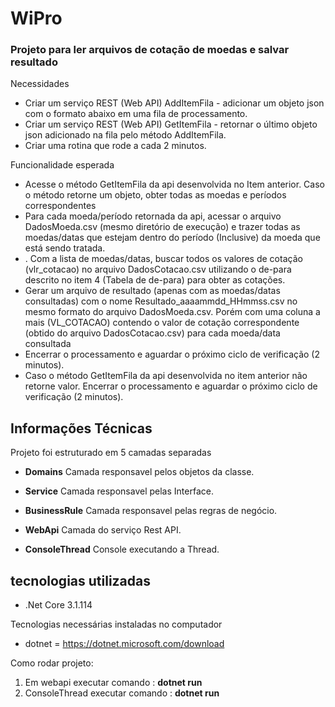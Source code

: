 # WiPro

### Projeto para ler arquivos de cotação de moedas e salvar resultado

Necessidades
- Criar um serviço REST (Web API) AddItemFila - adicionar um objeto json com o formato abaixo em uma
fila de processamento.
- Criar um serviço REST (Web API) GetItemFila - retornar o último objeto json adicionado na fila pelo
método AddItemFila.
- Criar uma rotina que rode a cada 2 minutos.



Funcionalidade esperada
- Acesse o método GetItemFila da api desenvolvida no Item anterior. Caso o método retorne um
objeto, obter todas as moedas e períodos correspondentes
- Para cada moeda/período retornada da api, acessar o arquivo DadosMoeda.csv (mesmo
diretório de execução) e trazer todas as moedas/datas que estejam dentro do período
(Inclusive) da moeda que está sendo tratada.
- . Com a lista de moedas/datas, buscar todos os valores de cotação (vlr_cotacao) no arquivo
DadosCotacao.csv utilizando o de-para descrito no item 4 (Tabela de de-para) para obter as
cotações.
-  Gerar um arquivo de resultado (apenas com as moedas/datas consultadas) com o nome
Resultado_aaaammdd_HHmmss.csv no mesmo formato do arquivo DadosMoeda.csv.
Porém com uma coluna a mais (VL_COTACAO) contendo o valor de cotação correspondente
(obtido do arquivo DadosCotacao.csv) para cada moeda/data consultada
- Encerrar o processamento e aguardar o próximo ciclo de verificação (2 minutos).
- Caso o método GetItemFila da api desenvolvida no item anterior não retorne valor. Encerrar o
processamento e aguardar o próximo ciclo de verificação (2 minutos).

## Informações Técnicas
Projeto foi estruturado em 5 camadas separadas

- **Domains**
Camada responsavel pelos objetos da classe.

- **Service**
Camada responsavel pelas Interface.

- **BusinessRule**
Camada responsavel pelas regras de negócio.

- **WebApi**
Camada do serviço Rest API.

- **ConsoleThread**
Console executando a Thread.

## tecnologias utilizadas
- .Net Core 3.1.114

Tecnologias necessárias instaladas no computador
- dotnet = https://dotnet.microsoft.com/download

Como rodar projeto:
1) Em webapi executar comando : **dotnet run**
2) ConsoleThread executar comando :  **dotnet run**
